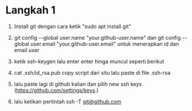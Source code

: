 # Langkah 1

1. Install git dengan cara ketik "sudo apt install git"



2. git config --global user.name "your.github-user.name" dan git config --global user.email "your.github-user.email" untuk menerapkan id dan email user



4. ketik ssh-keygen lalu enter enter hinga muncul seperti berikut



5. cat .ssh/id_rsa.pub copy script dari situ lalu paste di file .ssh-rsa



6. lalu paste lagi di github kalian dan pilih new ssh keys (https://github.com/settings/keys.)



7. lalu ketikan pertintah ssh -T git@github.com
